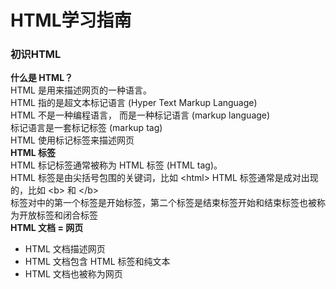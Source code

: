 # HTML学习指南  

### 初识HTML
**什么是 HTML？**  
HTML 是用来描述网页的一种语言。  
HTML 指的是超文本标记语言 (Hyper Text Markup Language)  
HTML 不是一种编程语言，  而是一种标记语言 (markup language)  
标记语言是一套标记标签 (markup tag)  
HTML 使用标记标签来描述网页  
**HTML 标签**  
HTML 标记标签通常被称为 HTML 标签 (HTML tag)。  
HTML 标签是由尖括号包围的关键词，比如 &lt;html&gt;
HTML 标签通常是成对出现的，比如 &lt;b&gt; 和 &lt;/b&gt;  
标签对中的第一个标签是开始标签，第二个标签是结束标签开始和结束标签也被称为开放标签和闭合标签  
**HTML 文档 = 网页**  
- HTML 文档描述网页
- HTML 文档包含 HTML 标签和纯文本
- HTML 文档也被称为网页
